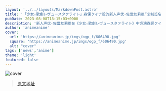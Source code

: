 ```yaml
---
layout: '../../layouts/MarkdownPost.astro'
title: '「少女☆歌劇レヴュースタァライト」森保クイナ役的新人声优·佐當友莉亜“复制签名和留言入り明信片”销售期限延长'
pubDate: 2023-08-08T18:15:03+0900
description: '新人声优·佐當友莉亜在《少女☆歌劇レヴュースタァライト》中饰演森保クイナ等角色，以及舞台剧《よんでますよ、アザゼルさん。》中饰演佐隈りん子等角色的复制签名和留言入り明信片在“エンタメプリント”上的销售期限延长至2023年8月22日。'
author: 'animeanime'
cover:
  url: 'https://animeanime.jp/imgs/ogp_f/606490.jpg'
  square: 'https://animeanime.jp/imgs/ogp_f/606490.jpg'
  alt: "cover"
tags: ['news','anime']
theme: 'light'
featured: false
---
```


![cover](https://animeanime.jp/imgs/ogp_f/606490.jpg)


>[原文地址](https://animeanime.jp/article/2023/08/08/79165.html)  
